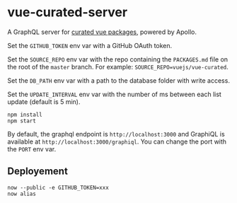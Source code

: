 # vue-curated-server

A GraphQL server for [curated vue packages](https://github.com/nguyenvanduocit/what-to-use), powered by Apollo.

Set the `GITHUB_TOKEN` env var with a GitHub OAuth token.

Set the `SOURCE_REPO` env var with the repo containing the `PACKAGES.md` file on the root of the `master` branch. For example: `SOURCE_REPO=vuejs/vue-curated`.

Set the `DB_PATH` env var with a path to the database folder with write access.

Set the `UPDATE_INTERVAL` env var with the number of ms between each list update (default is 5 min).

```
npm install
npm start
```

By default, the graphql endpoint is `http://localhost:3000` and GraphiQL is available at `http://localhost:3000/graphiql`. You can change the port with the `PORT` env var.

## Deployement

```
now --public -e GITHUB_TOKEN=xxx
now alias
```
